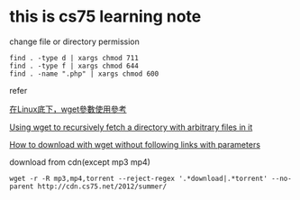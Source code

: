 # this is cs75 learning note

change file or directory permission

```shell
find . -type d | xargs chmod 711
find . -type f | xargs chmod 644
find . -name ".php" | xargs chmod 600
```

refer

[在Linux底下，wget參數使用參考](http://itgroup.blueshop.com.tw/pendm/blog?n=convew&i=9401)

[Using wget to recursively fetch a directory with arbitrary files in it](http://stackoverflow.com/questions/273743/using-wget-to-recursively-fetch-a-directory-with-arbitrary-files-in-it)

[How to download with wget without following links with parameters](http://serverfault.com/questions/156045/how-to-download-with-wget-without-following-links-with-parameters)


download from cdn(except mp3 mp4)

```shell
wget -r -R mp3,mp4,torrent --reject-regex '.*download|.*torrent' --no-parent http://cdn.cs75.net/2012/summer/
```
